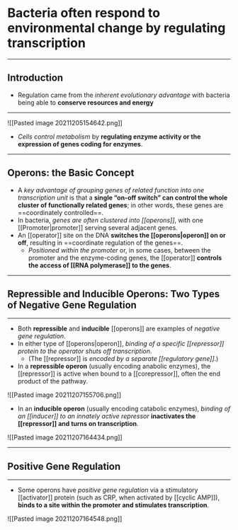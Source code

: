 # Bacteria often respond to environmental change by regulating transcription
---
## Introduction
- Regulation came from the *inherent evolutionary advantage* with bacteria being able to **conserve resources and energy**

---
![[Pasted image 20211205154642.png]]
- *Cells control metabolism* by **regulating enzyme activity or the expression of genes coding for enzymes**. 

---
## Operons: the Basic Concept
- A *key advantage of grouping genes of related function into one transcription unit* is that a **single “on-off switch” can control the whole cluster of functionally related genes**; in other words, these genes are ==coordinately controlled==.
- In bacteria, *genes are often clustered into [[operons]]*, with one [[Promoter|promoter]] serving several adjacent genes. 
- An [[operator]] site on the DNA **switches the [[operons|operon]] on or off**, resulting in ==coordinate regulation of the genes==.
	- *Positioned within the promoter* or, in some cases, between the promoter and the enzyme-coding genes, the [[operator]] **controls the access of [[RNA polymerase]] to the genes**.

---
## Repressible and Inducible Operons: Two Types of Negative Gene Regulation
---
- Both **repressible** and **inducible** [[operons]] are examples of *negative gene regulation*. 
- In either type of [[operons|operon]], *binding of a specific [[repressor]] protein to the operator shuts off transcription*. 
	- (The [[repressor]] is *encoded by a separate [[regulatory gene]]*.) 
- In a **repressible operon** (usually encoding anabolic enzymes), the [[repressor]] is active when bound to a [[corepressor]], often the end product of the pathway.

![[Pasted image 20211207155706.png]]

- In an **inducible operon** (usually encoding catabolic enzymes), *binding of an [[inducer]] to an innately active repressor* **inactivates the [[repressor]] and turns on transcription**.

![[Pasted image 20211207164434.png]]

---
## Positive Gene Regulation
---
- Some operons have *positive gene regulation* via a stimulatory [[activator]] protein (such as CRP, when activated by [[cyclic AMP]]), **binds to a site within the promoter and stimulates transcription**.

![[Pasted image 20211207164548.png]]
